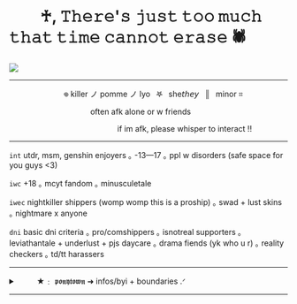 # 　　♰, 𝚃𝚑𝚎𝚛𝚎'𝚜 𝚓𝚞𝚜𝚝 𝚝𝚘𝚘 𝚖𝚞𝚌𝚑 𝚝𝚑𝚊𝚝 𝚝𝚒𝚖𝚎 𝚌𝚊𝚗𝚗𝚘𝚝 𝚎𝚛𝚊𝚜𝚎 🕷
![](https://i.imgur.com/5xwJ2CN.png)

***
 
⠀ ⠀⠀ ⠀⠀⠀ ⠀ ⠀𖦹 killer ノ pomme ノ lyo⠀𖤐⠀she𝘵𝘩𝘦𝘺⠀║⠀minor ⌗

⠀ ⠀⠀ ⠀⠀⠀ ⠀ ⠀⠀ ⠀⠀ ⠀often afk alone or w friends

⠀ ⠀⠀ ⠀⠀⠀ ⠀ ⠀⠀⠀ ⠀ ⠀⠀ ⠀⠀ ⠀if im afk, please whisper to interact !!
 
***

`int` utdr, msm, genshin enjoyers ｡ -13—17 ｡ ppl w disorders (safe space for you guys <3)

`iwc` +18 ｡ mcyt fandom ｡ minusculetale

`iwec` nightkiller shippers (womp womp this is a proship) ｡ swad + lust skins ｡ nightmare x anyone

`dni` basic dni criteria ｡ pro/comshippers ｡ isnotreal supporters ｡ leviathantale + underlust + pjs daycare ｡ drama fiends (yk who u r) ｡ reality checkers ｡ td/tt harassers

***

<details>

<summary>⠀ ⠀⠀★﹕ 𝖕𝖔𝖓𝖞𝖙𝖔𝖜𝖓 ➜ infos/byi + boundaries .ᐟ</summary>
 ⠀
 
 ⠀ ★ do not copy my skins ask for inspiration

 ⠀ ★ probably quiting this game soon lol
 
 ⠀ ★ if i hid you, i have a reason. dont tell me to unhide you or your friends
 
 ⠀ ★ dont c+h without asking!!

 ⠀ ★ i'm not copying skins, i just dont have a style and i change the colors depending on the character!!!

 ⠀ ★ my humor kinda sucks, if i ever make you uncomfortable please tell me!! dont be afraid to make me upset, because you wont!

 ⠀ ★ i dont really want new friends so dont ask to friend me :( i might want to friend you, but it will be more of green names than close friends (nothing personal ^^')

</details>
 
***

